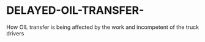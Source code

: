 # DELAYED-OIL-TRANSFER-
How OIL transfer is being affected by the work and incompetent of the truck drivers
